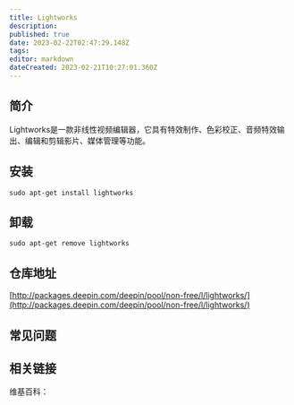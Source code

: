 ```yaml
---
title: Lightworks
description: 
published: true
date: 2023-02-22T02:47:29.148Z
tags: 
editor: markdown
dateCreated: 2023-02-21T10:27:01.360Z
---
```


## 简介

Lightworks是一款非线性视频编辑器，它具有特效制作、色彩校正、音频特效输出、编辑和剪辑影片、媒体管理等功能。

## 安装

`sudo apt-get install lightworks`

## 卸载

`sudo apt-get remove lightworks`

## 仓库地址

[http://packages.deepin.com/deepin/pool/non-free/l/lightworks/](http://packages.deepin.com/deepin/pool/non-free/l/lightworks/)

## 常见问题

## 相关链接

维基百科：
